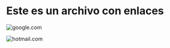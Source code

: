 # Este es un archivo con enlaces

![google.com](http://www.google.com)

![hotmail.com](https://www.hotmail.com)